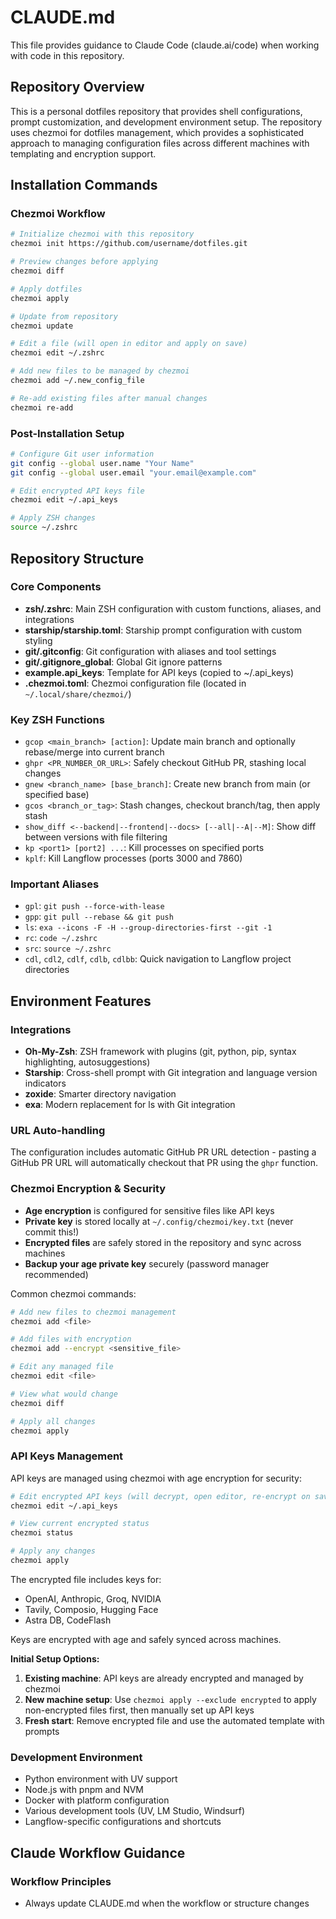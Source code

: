 # CLAUDE.md

This file provides guidance to Claude Code (claude.ai/code) when working with code in this repository.

## Repository Overview

This is a personal dotfiles repository that provides shell configurations, prompt customization, and development environment setup. The repository uses chezmoi for dotfiles management, which provides a sophisticated approach to managing configuration files across different machines with templating and encryption support.

## Installation Commands

### Chezmoi Workflow
```bash
# Initialize chezmoi with this repository
chezmoi init https://github.com/username/dotfiles.git

# Preview changes before applying
chezmoi diff

# Apply dotfiles
chezmoi apply

# Update from repository
chezmoi update

# Edit a file (will open in editor and apply on save)
chezmoi edit ~/.zshrc

# Add new files to be managed by chezmoi
chezmoi add ~/.new_config_file

# Re-add existing files after manual changes
chezmoi re-add
```

### Post-Installation Setup
```bash
# Configure Git user information
git config --global user.name "Your Name"
git config --global user.email "your.email@example.com"

# Edit encrypted API keys file
chezmoi edit ~/.api_keys

# Apply ZSH changes
source ~/.zshrc
```

## Repository Structure

### Core Components
- **zsh/.zshrc**: Main ZSH configuration with custom functions, aliases, and integrations
- **starship/starship.toml**: Starship prompt configuration with custom styling
- **git/.gitconfig**: Git configuration with aliases and tool settings
- **git/.gitignore_global**: Global Git ignore patterns
- **example.api_keys**: Template for API keys (copied to ~/.api_keys)
- **.chezmoi.toml**: Chezmoi configuration file (located in `~/.local/share/chezmoi/`)

### Key ZSH Functions
- `gcop <main_branch> [action]`: Update main branch and optionally rebase/merge into current branch
- `ghpr <PR_NUMBER_OR_URL>`: Safely checkout GitHub PR, stashing local changes
- `gnew <branch_name> [base_branch]`: Create new branch from main (or specified base)
- `gcos <branch_or_tag>`: Stash changes, checkout branch/tag, then apply stash
- `show_diff <--backend|--frontend|--docs> [--all|--A|--M]`: Show diff between versions with file filtering
- `kp <port1> [port2] ...`: Kill processes on specified ports
- `kplf`: Kill Langflow processes (ports 3000 and 7860)

### Important Aliases
- `gpl`: `git push --force-with-lease`
- `gpp`: `git pull --rebase && git push`
- `ls`: `exa --icons -F -H --group-directories-first --git -1`
- `rc`: `code ~/.zshrc`
- `src`: `source ~/.zshrc`
- `cdl`, `cdl2`, `cdlf`, `cdlb`, `cdlbb`: Quick navigation to Langflow project directories

## Environment Features

### Integrations
- **Oh-My-Zsh**: ZSH framework with plugins (git, python, pip, syntax highlighting, autosuggestions)
- **Starship**: Cross-shell prompt with Git integration and language version indicators
- **zoxide**: Smarter directory navigation
- **exa**: Modern replacement for ls with Git integration

### URL Auto-handling
The configuration includes automatic GitHub PR URL detection - pasting a GitHub PR URL will automatically checkout that PR using the `ghpr` function.

### Chezmoi Encryption & Security
- **Age encryption** is configured for sensitive files like API keys
- **Private key** is stored locally at `~/.config/chezmoi/key.txt` (never commit this!)
- **Encrypted files** are safely stored in the repository and sync across machines
- **Backup your age private key** securely (password manager recommended)

Common chezmoi commands:
```bash
# Add new files to chezmoi management
chezmoi add <file>

# Add files with encryption
chezmoi add --encrypt <sensitive_file>

# Edit any managed file
chezmoi edit <file>

# View what would change
chezmoi diff

# Apply all changes
chezmoi apply
```

### API Keys Management
API keys are managed using chezmoi with age encryption for security:

```bash
# Edit encrypted API keys (will decrypt, open editor, re-encrypt on save)
chezmoi edit ~/.api_keys

# View current encrypted status
chezmoi status

# Apply any changes
chezmoi apply
```

The encrypted file includes keys for:
- OpenAI, Anthropic, Groq, NVIDIA
- Tavily, Composio, Hugging Face
- Astra DB, CodeFlash

Keys are encrypted with age and safely synced across machines. 

**Initial Setup Options:**
1. **Existing machine**: API keys are already encrypted and managed by chezmoi
2. **New machine setup**: Use `chezmoi apply --exclude encrypted` to apply non-encrypted files first, then manually set up API keys
3. **Fresh start**: Remove encrypted file and use the automated template with prompts

### Development Environment
- Python environment with UV support
- Node.js with pnpm and NVM
- Docker with platform configuration
- Various development tools (UV, LM Studio, Windsurf)
- Langflow-specific configurations and shortcuts

## Claude Workflow Guidance

### Workflow Principles
- Always update CLAUDE.md when the workflow or structure changes